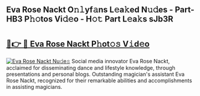 ## Eva Rose Nackt O𝚗𝚕yf𝚊ns L𝚎a𝚔ed N𝚞𝚍es - Part-HB3 P𝚑𝚘tos Vi𝚍𝚎o - H𝚘𝚝 Part L𝚎a𝚔s sJb3R

# <h2><a href="http://kf354w.oniu.top/?m=Eva+Rose+Nackt">🔗👉 🔴 Eva Rose Nackt P𝚑ot𝚘𝚜 V𝚒d𝚎o</a></h2>

[![Eva Rose Nackt Nu𝚍e𝚜](https://i.imgur.com/0qMVB7G.gif)](http://kf354w.oniu.top/?m=Eva+Rose+Nackt)
Social media innovator Eva Rose Nackt, acclaimed for disseminating dance and lifestyle knowledge, through presentations and personal blogs. Outstanding magician's assistant Eva Rose Nackt, recognized for their remarkable abilities and accomplishments in assisting magicians.  
